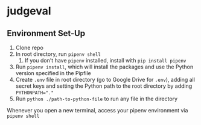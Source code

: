 # judgeval

## Environment Set-Up

1. Clone repo
2. In root directory, run `pipenv shell`
   1. If you don't have `pipenv` installed, install with `pip install pipenv`
3. Run `pipenv install`, which will install the packages and use the Python version specified in the Pipfile
4. Create `.env` file in root directory (go to Google Drive for `.env`), adding all secret keys and setting the Python path to the root directory by adding `PYTHONPATH="."`
5. Run `python ./path-to-python-file` to run any file in the directory

Whenever you open a new terminal, access your pipenv environment via `pipenv shell`
